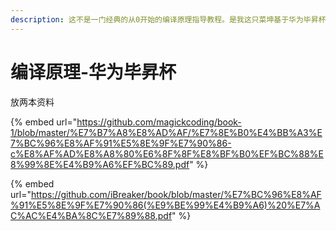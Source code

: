 ```yaml
---
description: 这不是一门经典的从0开始的编译原理指导教程。是我这只菜坤基于华为毕昇杯的比赛历程整理出来的内容。
---
```


# 编译原理-华为毕昇杯

放两本资料

{% embed url="https://github.com/magickcoding/book-1/blob/master/%E7%B7%A8%E8%AD%AF/%E7%8E%B0%E4%BB%A3%E7%BC%96%E8%AF%91%E5%8E%9F%E7%90%86-c%E8%AF%AD%E8%A8%80%E6%8F%8F%E8%BF%B0%EF%BC%88%E8%99%8E%E4%B9%A6%EF%BC%89.pdf" %}

{% embed url="https://github.com/iBreaker/book/blob/master/%E7%BC%96%E8%AF%91%E5%8E%9F%E7%90%86(%E9%BE%99%E4%B9%A6)%20%E7%AC%AC%E4%BA%8C%E7%89%88.pdf" %}
